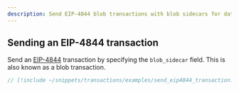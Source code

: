 ```yaml
---
description: Send EIP-4844 blob transactions with blob sidecars for data availability on Ethereum
---
```


## Sending an EIP-4844 transaction

Send an [EIP-4844](https://eips.ethereum.org/EIPS/eip-4844) transaction by specifying the `blob_sidecar` field. This is also known as a blob transaction.

```rust
// [!include ~/snippets/transactions/examples/send_eip4844_transaction.rs]
```
